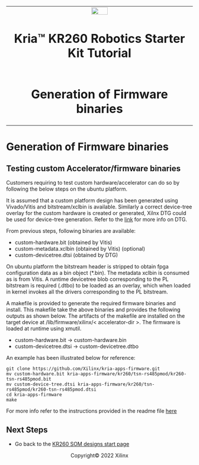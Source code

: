 ﻿<table class="sphinxhide">
 <tr>
   <td align="center"><img src="media/xilinx-logo.png" width="30%"/><h1> Kria&trade; KR260 Robotics Starter Kit Tutorial</h1>
   </td>
 </tr>
 <tr>
 <td align="center"><h1>Generation of Firmware binaries</h1>

 </td>
 </tr>
</table>

# Generation of Firmware binaries

## Testing custom Accelerator/firmware binaries

Customers requiring to test custom hardware/accelerator can do so by following the below steps on the ubuntu platform.

It is assumed that a custom platform design has been generated using Vivado/Vitis and bitstream/xclbin is available. Similarly a correct device-tree overlay for the custom hardware is created or generated, Xilnx DTG could be used for device-tree generation. Refer to the [link](https://xilinx-wiki.atlassian.net/wiki/spaces/A/pages/18842279/Build+Device+Tree+Blob) for more info on DTG.

From previous steps, following binaries are available:

* custom-hardware.bit     (obtained by Vitis)
* custom-metadata.xclbin  (obtained by Vitis) (optional)
* custom-devicetree.dtsi  (obtained by DTG)

On ubuntu platform the bitstream header is stripped to obtain fpga configuration data as a bin object (*.bin).
The metadata xclbin is consumed as is from Vitis.
A runtime devicetree blob corresponding to the PL bitstream is required (.dtbo) to be loaded as an overlay, which when loaded in kernel invokes all the drivers corresponding to the PL bitstream.

A makefile is provided to generate the required firmware binaries and install. This makefile take the above binaries and provides the following outputs as shown below. The artifacts of the makefile are installed on the target device at /lib/firmware/xilinx/< accelerator-dir >. The firmware is loaded at runtime using xmutil.

* custom-hardware.bit    -> custom-hardware.bin
* custom-devicetree.dtsi -> custom-devicetree.dtbo

An example has been illustrated below for reference:

```shell
git clone https://github.com/Xilinx/kria-apps-firmware.git
mv custom-hardware.bit kria-apps-firmware/kr260/tsn-rs485pmod/kr260-tsn-rs485pmod.bit
mv custom-device-tree.dtsi kria-apps-firmware/kr260/tsn-rs485pmod/kr260-tsn-rs485pmod.dtsi
cd kria-apps-firmware
make 
```

For more info refer to the instructions provided in the readme file [here](https://github.com/Xilinx/kria-apps-firmware/blob/xlnx_rel_v2022.1/README.md)

## Next Steps

* Go back to the [KR260 SOM designs start page](../index.html)

<p class="sphinxhide" align="center">Copyright&copy; 2022 Xilinx</p>

<!---

Licensed under the Apache License, Version 2.0 (the "License"); you may not use this file except in compliance with the License.

You may obtain a copy of the License at http://www.apache.org/licenses/LICENSE-2.0.

Unless required by applicable law or agreed to in writing, software distributed under the License is distributed on an "AS IS" BASIS, WITHOUT WARRANTIES OR CONDITIONS OF ANY KIND, either express or implied. See the License for the specific language governing permissions and limitations under the License.

-->
